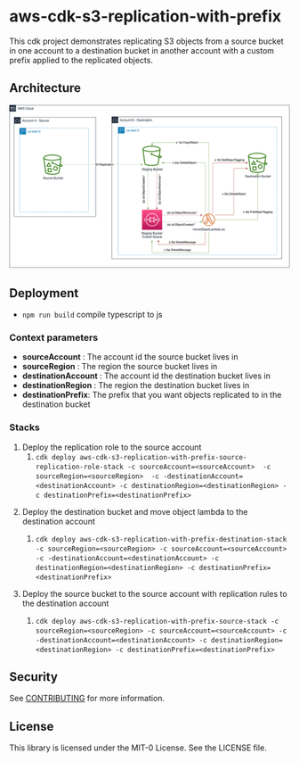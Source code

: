 # aws-cdk-s3-replication-with-prefix

This cdk project demonstrates replicating S3 objects from a source bucket in one account
to a destination bucket in another account with a custom prefix applied to the replicated objects.

## Architecture

![Architecture](./images/architecture.drawio.png)

## Deployment

 * `npm run build`   compile typescript to js

### Context parameters
 * **sourceAccount** : The account id the source bucket lives in
 * **sourceRegion** : The region the source bucket lives in
 * **destinationAccount** : The account id the destination bucket lives in
 * **destinationRegion** : The region the destination bucket lives in
 * **destinationPrefix**: The prefix that you want objects replicated to in the destination bucket

### Stacks

1) Deploy the replication role to the source account
   1) `cdk deploy aws-cdk-s3-replication-with-prefix-source-replication-role-stack -c sourceAccount=<sourceAccount>  -c sourceRegion=<sourceRegion>  -c -destinationAccount=<destinationAccount> -c destinationRegion=<destinationRegion> -c destinationPrefix=<destinationPrefix>`


2. Deploy the destination bucket and move object lambda to the destination account
   1) `cdk deploy aws-cdk-s3-replication-with-prefix-destination-stack -c sourceRegion=<sourceRegion> -c sourceAccount=<sourceAccount> -c -destinationAccount=<destinationAccount> -c destinationRegion=<destinationRegion> -c destinationPrefix=<destinationPrefix>`


3. Deploy the source bucket to the source account with replication rules to the destination account
   1) `cdk deploy aws-cdk-s3-replication-with-prefix-source-stack -c sourceRegion=<sourceRegion> -c sourceAccount=<sourceAccount> -c -destinationAccount=<destinationAccount> -c destinationRegion=<destinationRegion> -c destinationPrefix=<destinationPrefix>`


## Security

See [CONTRIBUTING](CONTRIBUTING.md#security-issue-notifications) for more information.

## License

This library is licensed under the MIT-0 License. See the LICENSE file.

